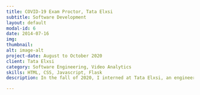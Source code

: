 ```yaml
---
title: COVID-19 Exam Proctor, Tata Elxsi
subtitle: Software Development
layout: default
modal-id: 6
date: 2014-07-16
img: 
thumbnail:
alt: image-alt
project-date: August to October 2020
client: Tata Elxsi
category: Software Engineering, Video Analytics
skills: HTML, CSS, Javascript, Flask
description: In the fall of 2020, I interned at Tata Elxsi, an engineering services company in Bengalaru, India as a software engineer on the Video Analytics team. During COVID-19, many schools and universities were facing challenges in adapting to remote learning, with one problem being administering online exams. To address this, Tata Elxsi worked on developing a proctoring tool available on their video analytics platform, AIVA. I assisted in developing a front-end user interface that (1) displays analytics in an accessible manner and (2) sends and receives data from the back-end. The back-end provides head pose estimation, facial detection, and gaze tracking. The interface allows a user to test out the software by taking a screen-recording of the user's laptop with permission; grabbing the frames from the resulting screen recording; sending them to the back-end, where the facial detection models analyze the frames and output the resulting frames; receiving the analyzed frames from the back-end and displaying them in real-time. 

---
```


